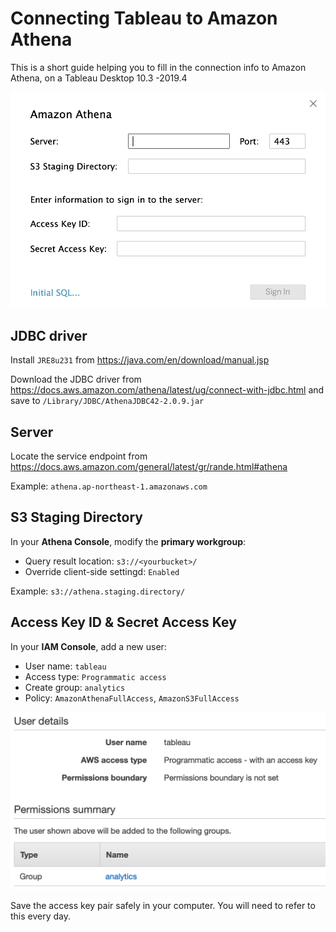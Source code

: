 # Connecting Tableau to Amazon Athena
This is a short guide helping you to fill in the connection info to Amazon Athena, on a Tableau Desktop 10.3 -2019.4

![Athena connection info](/images/connecting-to-athena.png)

## JDBC driver
Install `JRE8u231` from https://java.com/en/download/manual.jsp

Download the JDBC driver from https://docs.aws.amazon.com/athena/latest/ug/connect-with-jdbc.html
and save to `/Library/JDBC/AthenaJDBC42-2.0.9.jar`

## Server
Locate the service endpoint from https://docs.aws.amazon.com/general/latest/gr/rande.html#athena

Example: `athena.ap-northeast-1.amazonaws.com`

## S3 Staging Directory
In your **Athena Console**, modify the **primary workgroup**:
* Query result location: `s3://<yourbucket>/`
* Override client-side settingd: `Enabled`

Example: `s3://athena.staging.directory/`

## Access Key ID & Secret Access Key
In your **IAM Console**, add a new user:
* User name: `tableau`
* Access type: `Programmatic access`
* Create group: `analytics`
* Policy: `AmazonAthenaFullAccess`, `AmazonS3FullAccess`

![IAM add user](/images/IAM-user.png)

Save the access key pair safely in your computer. You will need to refer to this every day.
